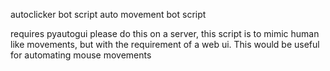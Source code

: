 autoclicker bot script
auto movement bot script 

requires pyautogui
please do this on a server, this script is to mimic human like movements, but with the requirement of a web ui.
This would be useful for automating mouse movements
